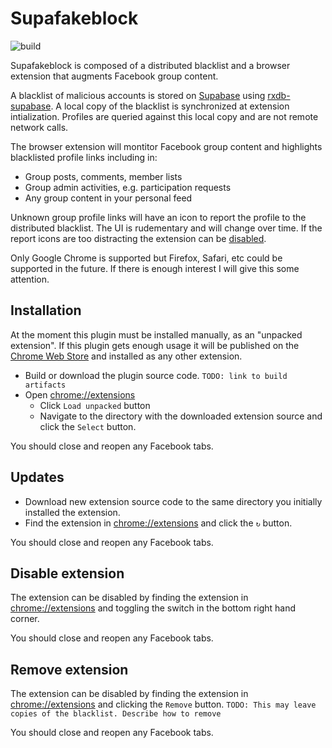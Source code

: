 # Supafakeblock

![build](https://github.com/jmcculloch/supafakeblock/workflows/build/badge.svg)

Supafakeblock is composed of a distributed blacklist and a browser extension that augments Facebook group content.

A blacklist of malicious accounts is stored on [Supabase](https://supabase.com/) using [rxdb-supabase](https://github.com/marceljuenemann/rxdb-supabase). A local copy of the blacklist is synchronized at extension intialization. Profiles are queried against this local copy and are not remote network calls.

The browser extension will montitor Facebook group content and highlights blacklisted profile links including in:
* Group posts, comments, member lists
* Group admin activities, e.g. participation requests
* Any group content in your personal feed

Unknown group profile links will have an icon to report the profile to the distributed blacklist. The UI is rudementary and will change over time. If the report icons are too distracting the extension can be [disabled](#disable-extension).

Only Google Chrome is supported but Firefox, Safari, etc could be supported in the future. If there is enough interest I will give this some attention.

## Installation
At the moment this plugin must be installed manually, as an "unpacked extension". If this plugin gets enough usage it will be published on the [Chrome Web Store](https://chromewebstore.google.com/) and installed as any other extension.

* Build or download the plugin source code. `TODO: link to build artifacts`
* Open [chrome://extensions](chrome://extensions)
    * Click `Load unpacked` button
    * Navigate to the directory with the downloaded extension source and click the `Select` button.

You should close and reopen any Facebook tabs.

## Updates
* Download new extension source code to the same directory you initially installed the extension.
* Find the extension in [chrome://extensions](chrome://extensions) and click the `↻` button.

You should close and reopen any Facebook tabs.

## Disable extension
The extension can be disabled by finding the extension in [chrome://extensions](chrome://extensions) and toggling the switch in the bottom right hand corner.

You should close and reopen any Facebook tabs.

## Remove extension
The extension can be disabled by finding the extension in [chrome://extensions](chrome://extensions) and clicking the `Remove` button.
`TODO: This may leave copies of the blacklist. Describe how to remove`

You should close and reopen any Facebook tabs.